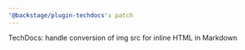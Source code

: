 ```yaml
---
'@backstage/plugin-techdocs': patch
---
```


TechDocs: handle conversion of img src for inline HTML in Markdown
